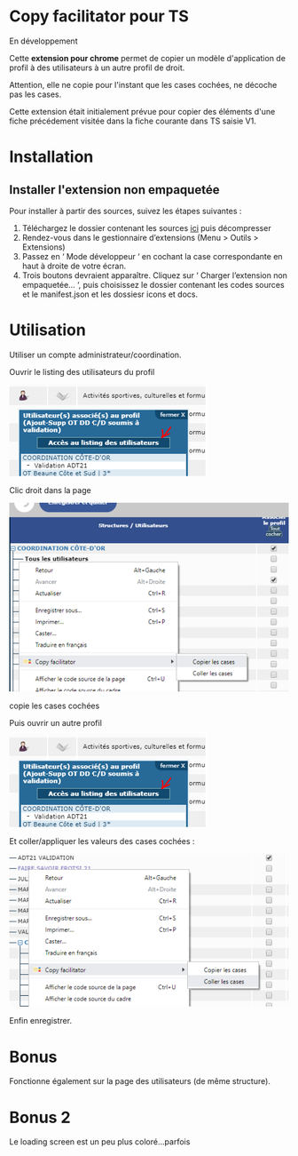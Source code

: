 # Copy facilitator pour TS

En développement

Cette **extension pour chrome** permet de copier un modèle d'application de profil à des utilisateurs à un autre profil de droit.

Attention, elle ne copie pour l'instant que les cases cochées, ne décoche pas les cases.

Cette extension était initialement prévue pour copier des éléments d'une fiche précédement visitée dans la fiche  courante dans TS saisie V1.


# Installation



## Installer l'extension non empaquetée

Pour installer à partir des sources, suivez les étapes suivantes :

1.  Téléchargez le dossier contenant les sources [ici](https://github.com/Nicoro21/copyfacilitator/archive/master.zip "ici") puis décompresser
2.  Rendez-vous dans le gestionnaire d’extensions (Menu > Outils > Extensions)
3.  Passez en ‘ Mode développeur ‘ en cochant la case correspondante en haut à droite de votre écran.
4.  Trois boutons devraient apparaître. Cliquez sur ‘ Charger l’extension non empaquetée… ‘, puis choisissez le dossier contenant les codes sources et le manifest.json et les dossiesr icons et docs.

# Utilisation

Utiliser un compte administrateur/coordination.

Ouvrir le listing des utilisateurs du profil

![](https://github.com/Nicoro21/copyfacilitator/blob/master/doc/acces2.PNG?raw=true)


Clic droit dans la page

![](https://github.com/Nicoro21/copyfacilitator/blob/master/doc/copy.PNG?raw=true)

copie les cases cochées

Puis ouvrir un autre profil

![](https://github.com/Nicoro21/copyfacilitator/blob/master/doc/acces2.PNG?raw=true)

Et coller/appliquer les valeurs des cases cochées :

![](https://github.com/Nicoro21/copyfacilitator/blob/master/doc/coller.PNG?raw=true)

Enfin enregistrer.

# Bonus

Fonctionne également sur la page des utilisateurs (de même structure).

# Bonus 2

Le loading screen est un peu plus coloré...parfois